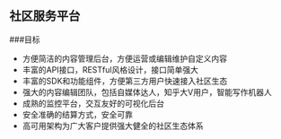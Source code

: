 ## 社区服务平台

###目标
	
* 方便简洁的内容管理后台，方便运营或编辑维护自定义内容
* 丰富的API接口，RESTful风格设计，接口简单强大
* 丰富的SDK和功能组件，方便第三方用户快速接入社区生态
* 强大的内容编辑团队，包括自媒体达人，知乎大V用户，智能写作机器人
* 成熟的监控平台，交互友好的可视化后台
* 安全准确的结算方式，安全可靠
* 高可用架构为广大客户提供强大健全的社区生态体系